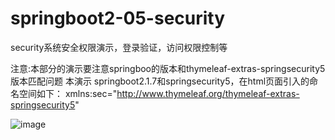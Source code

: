 # springboot2-05-security
security系统安全权限演示，登录验证，访问权限控制等

注意:本部分的演示要注意springboo的版本和thymeleaf-extras-springsecurity5版本匹配问题
本演示 springboot2.1.7和springsecurity5，在html页面引入的命名空间如下：
xmlns:sec="http://www.thymeleaf.org/thymeleaf-extras-springsecurity5"

![image](imgs/搜狗截图19年09月11日1602_1.png)
